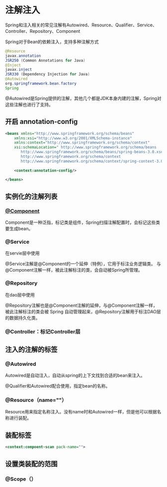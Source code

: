 # 注解注入

Spring和注入相关的常见注解有Autowired、Resource、Qualifier、Service、Controller、Repository、Component

Spring对于Bean的依赖注入，支持多种注解方式
```java
@Resource
javax.annotation 
JSR250 (Common Annotations for Java) 
@Inject
javax.inject 
JSR330 (Dependency Injection for Java) 
@Autowired
org.springframework.bean.factory 
Spring
```
@Autowired是Spring提供的注解，其他几个都是JDK本身内建的注解，Spring对这些注解也进行了支持。

## 开启 annotation-config

```xml
<beans xmlns="http://www.springframework.org/schema/beans"  
    xmlns:xsi="http://www.w3.org/2001/XMLSchema-instance"  
    xmlns:context="http://www.springframework.org/schema/context"  
    xsi:schemaLocation=" http://www.springframework.org/schema/beans  
       http://www.springframework.org/schema/beans/spring-beans-3.0.xsd  
       http://www.springframework.org/schema/context  
       http://www.springframework.org/schema/context/spring-context-3.0.xsd">  
  
    <context:annotation-config/>  
  
</beans> 
```

## 实例化的注解列表

### [@Component](@Component.md)
Component是一种泛指，标记类是组件，Spring扫描注解配置时，会标记这些类要生成bean。

### @Service
在servie层中使用

@Service注解是@Component的一个延伸（特例），它用于标注业务逻辑类。
与@Component注解一样，被此注解标注的类，会自动被Spring所管理。

### @Repository
在dao层中使用

@Repository注解也是@Component注解的延伸，与@Component注解一样，
被此注解标注的类会被 Spring 自动管理起来，@Repository注解用于标注DAO层的数据持久化类。

### @Controller：标记Controller层

## 注入的注解的标签

### @Autowired
Autowired是自动注入，自动从spring的上下文找到合适的bean来注入。

@Qualifier和Autowired配合使用，指定bean的名称。

### @Resource（name=""）
Resource用来指定名称注入。没有name时和Autowired一样，但是他可以根据名称进行装配。

## 装配标签

```xml
<context:compoent-scan pack-name="">
```

## 设置类装配的范围

### @Scope（）


